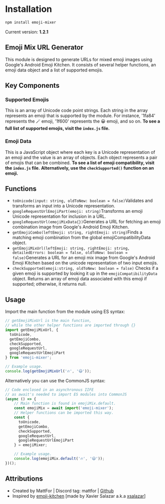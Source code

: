 # Installation

```sh
npm install emoji-mixer
```
Current version: **1.2.1**

## Emoji Mix URL Generator

This module is designed to generate URLs for mixed emoji images using Google's Android Emoji Kitchen. It consists of several helper functions, an emoji data object and a list of supported emojis.

## Key Components

### Supported Emojis

This is an array of Unicode code point strings. Each string in the array represents an emoji that is supported by the module. For instance, '1fa84' represents the 🪄 emoji, '1f600' represents the 😀 emoji, and so on.
**To see a full list of supported emojis, visit the `index.js` file.**

### Emoji Data

This is a JavaScript object where each key is a Unicode representation of an emoji and the value is an array of objects. Each object represents a pair of emojis that can be combined.
**To see a list of emoji compatibility, visit the `index.js` file.**
**Alternatively, use the `checkSupported()` function on an emoji.**

## Functions

- `toUnicode(input: string, oldToNew: boolean = false)`Validates and transforms an input into a Unicode representation.
- `googleRequestUrlEmojiPart(emoji: string)`Transforms an emoji Unicode representation for inclusion in a URL.
- `googleRequestUrl(emojiMixData{})`Generates a URL for fetching an emoji combination image from Google's Android Emoji Kitchen.
- `getEmojiCombo(leftEmoji: string, rightEmoji: string)`Finds a matching emoji combination from the global emojiCompatibilityData object.
- `getEmojiMixUrl(leftEmoji: string, rightEmoji: string, detailedErrors: boolean = false, oldToNew: boolean = false)`Generates a URL for an emoji mix image from Google's Android Emoji Kitchen based on the unicode representation of two input emojis.
- `checkSupported(emoji:string, oldToNew: boolean = false)`
  Checks if a given emoji is supported by looking it up in the `emojiCompatibilityData` object. Returns an array of emoji data associated with this emoji if supported; otherwise, it returns null.

## Usage

Import the main function from the module using ES syntax:

```javascript
// getEmojiMixUrl is the main function,
// while the other helper functions are imported through {}
import getEmojiMixUrl, {
  toUnicode, 
  getEmojiCombo, 
  checkSupported, 
  googleRequestUrl, 
  googleRequestUrlEmojiPart 
} from 'emoji-mixer';

// Example usage.
console.log(getEmojiMixUrl('🔥', '😃'));
```

Alternatively you can use the CommonJS syntax:

```javascript
// Code enclosed in an asynchronous IIFE 
// as await's needed to import ES modules into CommonJS
(async () => {
    // Main function is found in emojiMix.default.
    const emojiMix = await import('emoji-mixer');
    // Helper functions can be imported this way.
    const { 
      toUnicode, 
      getEmojiCombo, 
      checkSupported, 
      googleRequestUrl, 
      googleRequestUrlEmojiPart 
    } = emojiMixer;

    // Example usage.
    console.log(emojiMix.default('🔥', '😃'));
})();
```

## Attributions

- Created by MattFor | Discord tag: mattfor | [Github](https://github.com/MattFor)
- Inspired by [emoji-kitchen](https://github.com/xsalazar/emoji-kitchen) [made by Xavier Salazar a.k.a [xsalazar](https://github.com/xsalazar)]
